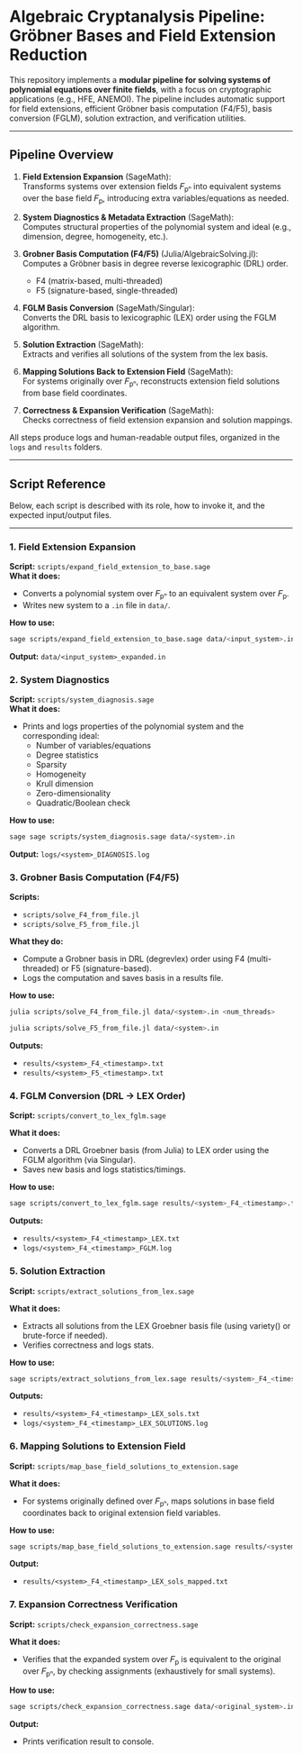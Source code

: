 # Algebraic Cryptanalysis Pipeline: Gröbner Bases and Field Extension Reduction

This repository implements a **modular pipeline for solving systems of polynomial equations over finite fields**, with a focus on cryptographic applications (e.g., HFE, ANEMOI). The pipeline includes automatic support for field extensions, efficient Gröbner basis computation (F4/F5), basis conversion (FGLM), solution extraction, and verification utilities.

---

## Pipeline Overview

1. **Field Extension Expansion** (SageMath):  
   Transforms systems over extension fields 𝐹<sub>pⁿ</sub> into equivalent systems over the base field 𝐹<sub>p</sub>, introducing extra variables/equations as needed.

2. **System Diagnostics & Metadata Extraction** (SageMath):  
   Computes structural properties of the polynomial system and ideal (e.g., dimension, degree, homogeneity, etc.).

3. **Grobner Basis Computation (F4/F5)** (Julia/AlgebraicSolving.jl):  
   Computes a Gröbner basis in degree reverse lexicographic (DRL) order.  
   - F4 (matrix-based, multi-threaded)  
   - F5 (signature-based, single-threaded)

4. **FGLM Basis Conversion** (SageMath/Singular):  
   Converts the DRL basis to lexicographic (LEX) order using the FGLM algorithm.

5. **Solution Extraction** (SageMath):  
   Extracts and verifies all solutions of the system from the lex basis.

6. **Mapping Solutions Back to Extension Field** (SageMath):  
   For systems originally over 𝐹<sub>pⁿ</sub>, reconstructs extension field solutions from base field coordinates.

7. **Correctness & Expansion Verification** (SageMath):  
   Checks correctness of field extension expansion and solution mappings.

All steps produce logs and human-readable output files, organized in the `logs` and `results` folders.

---

## Script Reference

Below, each script is described with its role, how to invoke it, and the expected input/output files.

---

### 1. **Field Extension Expansion**

**Script:** `scripts/expand_field_extension_to_base.sage`  
**What it does:**  
- Converts a polynomial system over 𝐹<sub>pⁿ</sub> to an equivalent system over 𝐹<sub>p</sub>.
- Writes new system to a `.in` file in `data/`.

**How to use:**
```sh
sage scripts/expand_field_extension_to_base.sage data/<input_system>.in
```

**Output:** `data/<input_system>_expanded.in`

### 2. **System Diagnostics** 
**Script:** `scripts/system_diagnosis.sage`  
**What it does:**  
- Prints and logs properties of the polynomial system and the corresponding ideal:
    - Number of variables/equations
    - Degree statistics
    - Sparsity
    - Homogeneity
    - Krull dimension
    - Zero-dimensionality
    - Quadratic/Boolean check

**How to use:**
```sh
sage sage scripts/system_diagnosis.sage data/<system>.in
```

**Output:** `logs/<system>_DIAGNOSIS.log`

### 3. **Grobner Basis Computation (F4/F5)**

**Scripts:** 
- `scripts/solve_F4_from_file.jl`  
- `scripts/solve_F5_from_file.jl`

**What they do:**  
- Compute a Grobner basis in DRL (degrevlex) order using F4 (multi-threaded) or F5 (signature-based).
- Logs the computation and saves basis in a results file.

**How to use:**
```sh
julia scripts/solve_F4_from_file.jl data/<system>.in <num_threads>

julia scripts/solve_F5_from_file.jl data/<system>.in
```

**Outputs:** 
- `results/<system>_F4_<timestamp>.txt`
- `results/<system>_F5_<timestamp>.txt`

### 4. **FGLM Conversion (DRL → LEX Order)**

**Script:** `scripts/convert_to_lex_fglm.sage`  

**What it does:**  
- Converts a DRL Groebner basis (from Julia) to LEX order using the FGLM algorithm (via Singular).
- Saves new basis and logs statistics/timings.

**How to use:**
```sh
sage scripts/convert_to_lex_fglm.sage results/<system>_F4_<timestamp>.txt
```

**Outputs:** 
- `results/<system>_F4_<timestamp>_LEX.txt`
- `logs/<system>_F4_<timestamp>_FGLM.log`

### 5. **Solution Extraction**

**Script:** `scripts/extract_solutions_from_lex.sage`  

**What it does:**  
- Extracts all solutions from the LEX Groebner basis file (using variety() or brute-force if needed).
- Verifies correctness and logs stats.

**How to use:**
```sh
sage scripts/extract_solutions_from_lex.sage results/<system>_F4_<timestamp>_LEX.txt
```

**Outputs:** 
- `results/<system>_F4_<timestamp>_LEX_sols.txt`
- `logs/<system>_F4_<timestamp>_LEX_SOLUTIONS.log`

### 6. **Mapping Solutions to Extension Field**

**Script:** `scripts/map_base_field_solutions_to_extension.sage`  

**What it does:**  
- For systems originally defined over 𝐹<sub>pⁿ</sub>, maps solutions in base field coordinates back to original extension field variables.

**How to use:**
```sh
sage scripts/map_base_field_solutions_to_extension.sage results/<system>_F4_<timestamp>_LEX_sols.txt data/<original_system>.in
```

**Output:** 
- `results/<system>_F4_<timestamp>_LEX_sols_mapped.txt`

### 7. **Expansion Correctness Verification**

**Script:** `scripts/check_expansion_correctness.sage`  

**What it does:**  
- Verifies that the expanded system over 𝐹<sub>p</sub> is equivalent to the original over 𝐹<sub>pⁿ</sub>, by checking assignments (exhaustively for small systems).

**How to use:**
```sh
sage scripts/check_expansion_correctness.sage data/<original_system>.in data/<original_system>_expanded.in
```

**Output:** 
- Prints verification result to console.